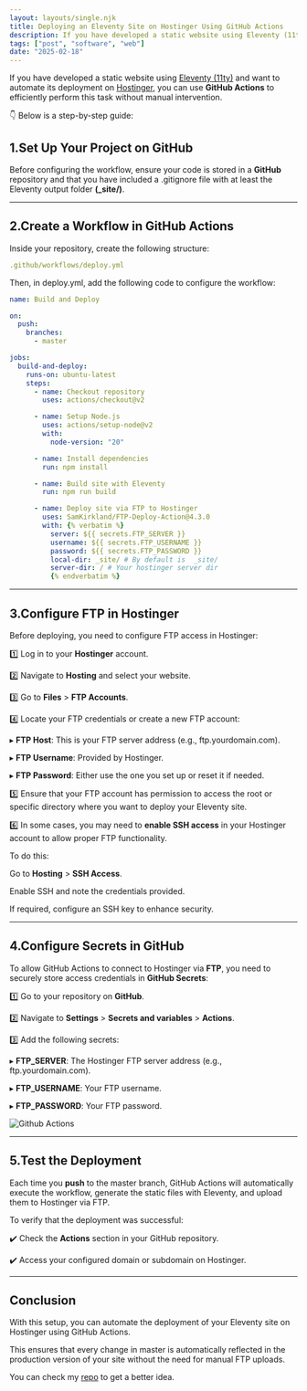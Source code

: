 ```yaml
---
layout: layouts/single.njk
title: Deploying an Eleventy Site on Hostinger Using GitHub Actions
description: If you have developed a static website using Eleventy (11ty) and want to automate its deployment on Hostinger, you can use GitHub Actions to efficiently perform this task without manual intervention.
tags: ["post", "software", "web"]
date: "2025-02-18"
---
```


If you have developed a static website using [Eleventy \(11ty\)](https://www.11ty.dev/) and want to automate its deployment on [Hostinger](https://www.hostinger.com/), you can use **GitHub Actions** to efficiently perform this task without manual intervention.

👇 Below is a step-by-step guide:

## 1.Set Up Your Project on GitHub

Before configuring the workflow, ensure your code is stored in a **GitHub** repository and that you have included a .gitignore file with at least the Eleventy output folder **(\_site/)**.

---

## 2.Create a Workflow in GitHub Actions

Inside your repository, create the following structure:

```yml
.github/workflows/deploy.yml
```

Then, in deploy.yml, add the following code to configure the workflow:

```yml
name: Build and Deploy

on:
  push:
    branches:
      - master

jobs:
  build-and-deploy:
    runs-on: ubuntu-latest
    steps:
      - name: Checkout repository
        uses: actions/checkout@v2

      - name: Setup Node.js
        uses: actions/setup-node@v2
        with:
          node-version: "20"

      - name: Install dependencies
        run: npm install

      - name: Build site with Eleventy
        run: npm run build

      - name: Deploy site via FTP to Hostinger
        uses: SamKirkland/FTP-Deploy-Action@4.3.0
        with: {% verbatim %}
          server: ${{ secrets.FTP_SERVER }}
          username: ${{ secrets.FTP_USERNAME }}
          password: ${{ secrets.FTP_PASSWORD }}
          local-dir: _site/ # By default is  _site/
          server-dir: / # Your hostinger server dir
          {% endverbatim %}
```

---

## 3.Configure FTP in Hostinger

Before deploying, you need to configure FTP access in Hostinger:

1️⃣ Log in to your **Hostinger** account.

2️⃣ Navigate to **Hosting** and select your website.

3️⃣ Go to **Files** > **FTP Accounts**.

4️⃣ Locate your FTP credentials or create a new FTP account:

▸ **FTP Host**: This is your FTP server address (e.g., ftp.yourdomain.com).

▸ **FTP Username**: Provided by Hostinger.

▸ **FTP Password**: Either use the one you set up or reset it if needed.

5️⃣ Ensure that your FTP account has permission to access the root or specific directory where you want to deploy your Eleventy site.

6️⃣ In some cases, you may need to **enable SSH access** in your Hostinger account to allow proper FTP functionality.

To do this:

Go to **Hosting** > **SSH Access**.

Enable SSH and note the credentials provided.

If required, configure an SSH key to enhance security.

---

## 4.Configure Secrets in GitHub

To allow GitHub Actions to connect to Hostinger via **FTP**, you need to securely store access credentials in **GitHub Secrets**:

1️⃣ Go to your repository on **GitHub**.

2️⃣ Navigate to **Settings** > **Secrets and variables** > **Actions**.

3️⃣ Add the following secrets:

▸ **FTP_SERVER**: The Hostinger FTP server address (e.g., ftp.yourdomain.com).

▸ **FTP_USERNAME**: Your FTP username.

▸ **FTP_PASSWORD**: Your FTP password.

![Github Actions](/assets/img/Github-actions.png)

---

## 5.Test the Deployment

Each time you **push** to the master branch, GitHub Actions will automatically execute the workflow, generate the static files with Eleventy, and upload them to Hostinger via FTP.

To verify that the deployment was successful:

✔️ Check the **Actions** section in your GitHub repository.

✔️ Access your configured domain or subdomain on Hostinger.

---

## Conclusion

With this setup, you can automate the deployment of your Eleventy site on Hostinger using GitHub Actions.

This ensures that every change in master is automatically reflected in the production version of your site without the need for manual FTP uploads.

You can check my [repo](https://github.com/saul-corona/saulcorona-com-v3/tree/master) to get a better idea.
